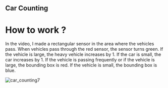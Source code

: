 ## Car Counting
# How to work ?
In the video, I made a rectangular sensor in the area where the vehicles pass.
When vehicles pass through the red sensor, the sensor turns green.
If the vehicle is large, the heavy vehicle increases by 1.
If the car is small, the car increases by 1.
If the vehicle is passing frequently or if the vehicle is large, the bounding box is red.
If the vehicle is small, the bounding box is blue.

![car_counting7](https://user-images.githubusercontent.com/72610039/138969940-db50d0e5-40d0-4408-a00b-f063df1c3453.gif)
